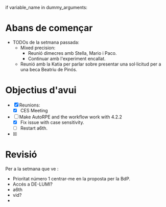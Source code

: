 if variable_name in dummy_arguments:
# Abans de començar
- TODOs de la setmana passada:
	- Mixed precision:
		- Reunió dimecres amb Stella, Mario i Paco.
		- Continuar amb l'experiment encallat.
	- Reunió amb la Katia per parlar sobre presentar una sol·licitud per a una beca Beatriu de Pinós.
# Objectius d'avui
- [x] Reunions:
	- [x] CES Meeting
- [ ] Make AutoRPE and the workflow work with 4.2.2
	- [x] Fix issue with case sensitivity.
	- [ ] Restart a6th.
- [x]
# Revisió

Per a la setmana que ve :
- Prioritat número 1 centrar-me en la proposta per la BdP.
- Accés a DE-LUMI?
- a6th
- vid?
- 




























































































































































































































































































































































































































































































































































































































































































































































































































































































































































































































































































































































































































































































































































































































































































































































































































































































































































































































































































































































































































































































































































































































































































































































































































































































































































































































































































































































































































































































































































































































































































































































































































































































































































































































































































































































































































































































































































































































































































































































































































































































































































































































































































































































































































































































































































































































































































































































































































































































































































































































































